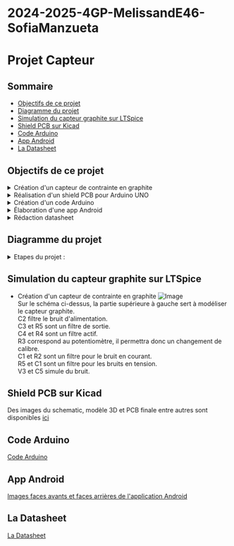 # 2024-2025-4GP-MelissandE46-SofiaManzueta

# Projet Capteur

## Sommaire 
*  [Objectifs de ce projet](#objectifs-de-ce-projet)
*  [Diagramme du projet](#diagramme-du-projet)
*  [Simulation du capteur graphite sur LTSpice](#simulation-du-capteur-graphite-sur-ltspice)
*  [Shield PCB sur Kicad](#shield-pcb-sur-kicad)
*  [Code Arduino](#code-arduino)
*  [App Android](#app-android)
*  [La Datasheet](#la-datasheet)

## Objectifs de ce projet

<details>
<summary>  Création d'un capteur de contrainte en graphite  </summary>
   Nous allons utiliser les traces de crayon sur du papier comme une jauge de contrainte pour détecter les déformations en compression et en traction.<br/>
   Les mines de crayon standard sont composées de fines particules de graphite liées entre elles par des liants argileux. Lorsqu'on utilise un crayon, le frottement entre la mine et le papier entraîne le frottement de particules de graphite qui adhèrent aux fibres du papier. Ces traces de crayon peuvent être considérées comme de minces films conducteurs constitués de réseau de particules de graphite percolées sur le papier qui peuvent prendre des formes et des motifs arbitraires. L'expansion et la contraction de ce réseau de particules de graphite, induites par des contraintes mécaniques ou des interactions chimiques, devraient grandement affecter la qualité des contacts interparticulaires et donc le conductivité électrique globale. Il est important de noter que les mines de crayon plus dures contiennent une proportion plus élevée de liants argileux, alors que les mines plus molles contiennent une proportion plus grande de particules de graphite. Ces dernières permettent d'obtenir une résistance de base plus faible qu'avec les mines plus dures. Il a été observé que les variations de résistance moyennes étaient linéairement liées aux amplitudes moyennes de déflexion, avec des écarts d'environ 1%.<br/>
En utilisant la théorie de la percolation, la conductance totale G_{tot} d'un réseau de conducteurs hautement désordonné est :<br/>
   $$G_{tot}=G_0e^{-\xi_c}$$, ici $$\xi_c$$ est la valeur de $$\xi$$ au seuil de percolation qui est le point où un cluster connecté infiniment grand commence à émerger lorsque des paires de nanoparticules voisines choisie au hasard sont connectées par des conducteurs dans un ordre décroissant de valeurs de G<br/>
   If $$-\delta\lambda/2\leq\delta\lambda/2$$,<br/>
   $$\xi_c= \left( {\frac{2f_c\delta\lambda\delta\epsilon}{1-f_v}} \right)^{1/2}+\delta_M-\delta\lambda/2+\epsilon_M-\delta\epsilon/2$$ <br/>
   If $$\delta\lambda/2-\delta\epsilon/2\leq\delta\epsilon/2-\delta\lambda/2$$, <br/>
   $$\xi_c=\lambda_M+\epsilon_M-\left( \frac{1}{2}-\frac{f_c}{1-f_v} \right)\delta\epsilon$$<br/>
   *  $$f_c$$ est la fraction des conducteurs<br/>
   *  $$f_v$$ est la fraction de vide<br/>
   *  $$\lambda_M=L_M\beta$$ et $$E_M=E_{CM}/kT$$ sont les valeurs moyennes des distributions, avec $$L_M$$ l'espace moyen (hors vide) séparant les nanoparticules voisines et $$E_{CM}$$ l'énergie coulombienne de charge moyenne<br/>
   *  $$\delta\lambda$$ et $$\delta\epsilon$$ sont les largeurs des distributions
  
</details>

<details>
<summary>  Réalisation d'un shield PCB pour Arduino UNO  </summary>
   Nous allons créer un shield PCB afin de relier à l'arduino UNO :<br/>  
        *  Un écran OLED  <br/>
        *  Un potentiomètre digital en SPI   <br/>
        *  Un amplificateur transimpédance, lui-même relié au capteur graphite décrit plus haut et au potentiomètre digital  <br/>
        *  Un module Bluetooth  <br/>
        *  Un flex sensor  <br/>
        *  Un encodeur rotatoir auquel on ajoute un déparasite (une capacité entre la clock et le ground)   <br/><br/>
<img width="581" alt="Image" src="https://github.com/user-attachments/assets/28eecbd2-f71b-4ced-967f-bbeb16ab7868" /><br/>
   Schematic de la PCB<br/>
<img width="247" alt="Image" src="https://github.com/user-attachments/assets/da1daee6-8b76-422a-96bd-73fcd297bd3a" /><br/>
   Rooting de la PCB<br/>
<img width="385" alt="Image" src="https://github.com/user-attachments/assets/123b7bb1-8d2a-4d68-acf9-2b749840cc4e" /><br/>
Modèle 3D<br/> 
</details>

<details>
<summary>  Création d'un code Arduino  </summary>
  Dans l'onglet Code Arduino, on retrouve un fichier principal contenant le code qui permet de se déplacer dans un menu à l'aide de l'encodeur rotatoire et accéder à différentes fonctions telles que :<br/>
   -La fonction Capteur qui mesure la résistance du capteur graphite, l'affiche sur l'écran OLED et la transmet par bluetooth<br/>
   -La fonction Flex qui mesure la résistance du flex sensor et l'affiche sur l'écran OLED<br/>
   -La fonction Mesure continue qui indique à l'utilisateur la marche à suivre pour réaliser une mesure en continue, que ce soit pour le flex sensor ou le capteur graphite<br/>
   -La fonction Informations qui renvoie l'utilisateur vers l'application pour Android pour obtenir plus d'informations, l'écran OLED étant très limité<br/>
   -La fonction Creatrices qui indique tout simplement par qui a été réalisé ce projet<br/>
   
</details>

<details>
<summary>  Élaboration d'une app Android  </summary>
  Une application a été créée à l'aide de MIT App Inventor (https://appinventor.mit.edu/). Celle-ci permet d'accéder aux mesures réalisées par le capteur graphite, de les afficher dans un graphe et de récupérer ses valeurs dans un fichier. Elle permet également d'obtenir de plus amples informations sur le contexte de ce projet lorsqu'on arrive sur l'écran Informations. Les photos de la partie Designers (ce qui est vu par l'utilisateur) et la partie Blocks (le code derrière l'application) sont disponibles dans le dossier Application Android.
</details>

<details>
<summary>  Rédaction datasheet  </summary>
  Les données de la datasheet proviennent des mesures réalisées avec le code Arduino sur le circuit présenté précédemment. Pour les mines 6B à HB, nous avons mesurer la résistance du capteur graphite pour différentes déformations en tension et en compression. Pour ces déformations, nous avons utilisé des cylindres avec des diamètres de 2cm, 2.5cm, 3cm, 3.5cm, 4cm, 4.5cm et 5cm. Cela nous donne donc des déformations respectivement de 0.1, 0.08, 0.067, 0.057, 0.05, 0.044, 0.04 puisque nous avons mesuré l'épaisseur du capteur e = 0.2cm et que $$\epsilon = \frac{e}{D}$$. On obtient ainsi les courbes caractéristiques suivantes. 
   
![Image](https://github.com/user-attachments/assets/ba851fe5-0c98-4cc4-a488-a5d6c2b58134)

![Image](https://github.com/user-attachments/assets/57c43c46-7348-40bf-8f25-27c2d0164565)
Comme on s'y attendait, en cas de compression, la résistance du capteur graphite diminue lorsque la déformation $$\epsilon$$ augmente. A l'inverse, en cas de tension, la résistance du capteur graphite augmente en fonction de la déformation $$\epsilon$$. Pour ces deux cas de figure, nous pouvons observer que la pente de la courbe est dépendante de la mine utilisée. En effet, la variation relative de résistance est plus élevée pour les mines plus dures, comme cela est décrit dans l'article Pencil Drawn Strain Gauges and Chemiresistors on Paper de Cheng-Wei Lin, Zhibo Zhao, Jaemyung Kim et Jiaxing Huang.

![Image](https://github.com/user-attachments/assets/05f703b3-2d60-4256-a29a-9962d75ff237)
Les résultats du capteur graphite peuvent également être comparés à ceux obtenus avec un flex sensor commercial (celui-ci ne peut être utilisé qu'en tension). Tout d'abord, on peut remarquer que les mesures du flex sensor sont bien plus régulières que celles du capteur graphite. De plus, ses variations relatives de résistance sont plus élevées. Il est important de noter que les mesures du capteur graphite, que ce soit en tension ou en compression, sont peu fiables et dépendent en grande partie du reste du matériel utilisé. En effet, d'une mesure à une autre dans des conditions similaires les résultats du capteur peuvent grandement varier. De plus, pour obtenir des résultats cohérents, nous avons dû emprunter les pinces crocodiles d'un autre groupe, sinon peu importe la déormation et la mine utilisées la résistance mesurée était infinie.<br/><br/>
Nous pouvons donc en conclure que le capteur présenté à l'avantage d'être simple, sobre et abordable. Cependant, ses performances sont encore très éloignées de celles d'un flex sensor commercial. De plus, nous avons remarqué que nous devions régulièrement remettre du graphite sur le capteur et le remplacer par un nouveau après l'avoir utilisé en compression et en tension. Cela va donc à l'encontre du principe de la low-tech.


</details>


## Diagramme du projet 

<details>
<summary>  Etapes du projet :  </summary>
  
  - [x] Attribution des inputs de l'arduino aux différents composants
  - [X] Electronique Analogique
  - [x] Schématique et routage KiCad  
  - [x] Impression du circuit
  - [x] Percage
  - [x] Montage du circuit
  - [x] Code Arduino
  - [x] App Android
  - [x] Création du banc de test
  - [x] Création de la datasheet
</details>


## Simulation du capteur graphite sur LTSpice 
* Création d'un capteur de contrainte en graphite
![Image](https://github.com/user-attachments/assets/ec8b3545-076f-4be9-a1ad-92079042dbc7)<br/>
Sur le schéma ci-dessus, la partie supérieure à gauche sert à modéliser le capteur graphite.<br/>
C2 filtre le bruit d'alimentation.<br/>
C3 et R5 sont un filtre de sortie.<br/>
C4 et R4 sont un filtre actif.<br/>
R3 correspond au potentiomètre, il permettra donc un changement de calibre.<br/>
C1 et R2 sont un filtre pour le bruit en courant.<br/>
R5 et C1 sont un filtre pour les bruits en tension.<br/>
V3 et C5 simule du bruit.<br/>

## Shield PCB sur Kicad

Des images du schematic, modèle 3D et PCB finale entre autres sont disponibles [ici](https://github.com/MOSH-Insa-Toulouse/2024-2025-4GP-MelissandE46-SofiaManzueta/tree/main/Kidad%20-%20Projet%20capteur)

## Code Arduino

[Code Arduino](https://github.com/MOSH-Insa-Toulouse/2024-2025-4GP-MelissandE46-SofiaManzueta/tree/main/Code%20Arduino/Final_Code4.0)

## App Android

[Images faces avants et faces arrières de l'application Android](https://github.com/MOSH-Insa-Toulouse/2024-2025-4GP-MelissandE46-SofiaManzueta/tree/main/Application%20Android)


## La Datasheet

[La Datasheet](https://github.com/MOSH-Insa-Toulouse/2024-2025-4GP-MelissandE46-SofiaManzueta/tree/main/Datasheet)




